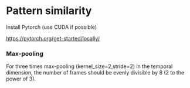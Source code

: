 # Pattern similarity

Install Pytorch (use CUDA if possible)

https://pytorch.org/get-started/locally/

### Max-pooling
For three times max-pooling (kernel_size=2,stride=2) in the temporal dimension, the number of frames should be evenly divisible by 8 (2 to the power of 3).